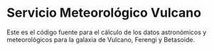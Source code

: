 # Servicio Meteorológico Vulcano

Este es el código fuente para el cálculo de los datos astronómicos y meteorológicos para la galaxia de Vulcano, Ferengi y Betasoide.
